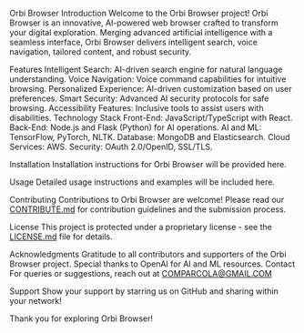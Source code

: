 Orbi Browser
Introduction
Welcome to the Orbi Browser project! Orbi Browser is an innovative, AI-powered web browser crafted to transform your digital exploration. 
Merging advanced artificial intelligence with a seamless interface, Orbi Browser delivers intelligent search, voice navigation, tailored content, and robust security.

Features
Intelligent Search: AI-driven search engine for natural language understanding.
Voice Navigation: Voice command capabilities for intuitive browsing.
Personalized Experience: AI-driven customization based on user preferences.
Smart Security: Advanced AI security protocols for safe browsing.
Accessibility Features: Inclusive tools to assist users with disabilities.
Technology Stack
Front-End: JavaScript/TypeScript with React.
Back-End: Node.js and Flask (Python) for AI operations.
AI and ML: TensorFlow, PyTorch, NLTK.
Database: MongoDB and Elasticsearch.
Cloud Services: AWS.
Security: OAuth 2.0/OpenID, SSL/TLS.

Installation
Installation instructions for Orbi Browser will be provided here.

Usage
Detailed usage instructions and examples will be included here.

Contributing
Contributions to Orbi Browser are welcome! Please read our [CONTRIBUTE.md](CONTRIBUTE.md) for contribution guidelines and the submission process.

License
This project is protected under a proprietary license - see the [LICENSE.md](LICENSE.md) file for details.

Acknowledgments
Gratitude to all contributors and supporters of the Orbi Browser project.
Special thanks to OpenAI for AI and ML resources.
Contact
For queries or suggestions, reach out at COMPARCOLA@GMAIL.COM

Support
Show your support by starring us on GitHub and sharing within your network!

Thank you for exploring Orbi Browser!

